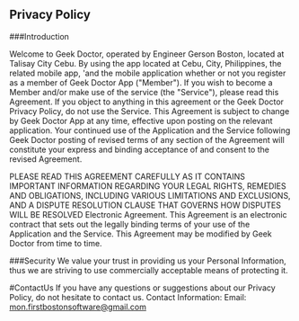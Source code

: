 Privacy Policy
--------------

###Introduction

Welcome to Geek Doctor, operated by Engineer Gerson Boston, located at Talisay City Cebu. By using the
app located at Cebu, City, Philippines, the related mobile app, 'and the mobile application
whether or not you register as a member of Geek Doctor App ("Member"). If you wish to become 
a Member and/or make use of the service (the "Service"), please read this Agreement. 
If you object to anything in this agreement or the Geek Doctor Privacy Policy, 
do not use the Service. This Agreement is subject to change by Geek Doctor App
at any time, effective upon posting on the relevant application. Your 
continued use of the Application and the Service following
Geek Doctor posting of revised terms of any section of the
Agreement will constitute your express and binding 
acceptance of and consent to the revised Agreement. 

PLEASE READ THIS AGREEMENT CAREFULLY AS IT CONTAINS IMPORTANT INFORMATION REGARDING YOUR 
LEGAL RIGHTS, REMEDIES AND OBLIGATIONS, INCLUDING
VARIOUS LIMITATIONS AND EXCLUSIONS, AND A DISPUTE
RESOLUTION CLAUSE THAT GOVERNS HOW DISPUTES WILL BE RESOLVED
Electronic Agreement. This Agreement is an electronic
contract that sets out the legally binding terms of your use of
the Application and the Service. This Agreement may be
modified by Geek Doctor from time to time.

###Security
We value your trust in providing us your Personal Information, thus we are striving 
to use commercially acceptable means of protecting it.

#ContactUs
If you have any questions or suggestions about our Privacy Policy, do not hesitate to contact us.
Contact Information:
Email: mon.firstbostonsoftware@gmail.com

